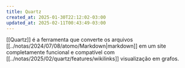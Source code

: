 ```yaml
---
title: Quartz
created_at: 2025-01-30T22:12:02-03:00
updated_at: 2025-02-11T00:43:49-03:00
---
```


[[Quartz]] é a ferramenta que converte os arquivos [[../notas/2024/07/08/atomo/Markdown|markdown]] em um site completamente funcional e compatível com [[../notas/2025/02/quartz/features/wikilinks]] visualização em grafos. 